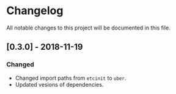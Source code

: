 # Changelog

All notable changes to this project will be documented in this file.

## [0.3.0] - 2018-11-19
### Changed
- Changed import paths from `etcinit` to `uber`.
- Updated vesions of dependencies.
